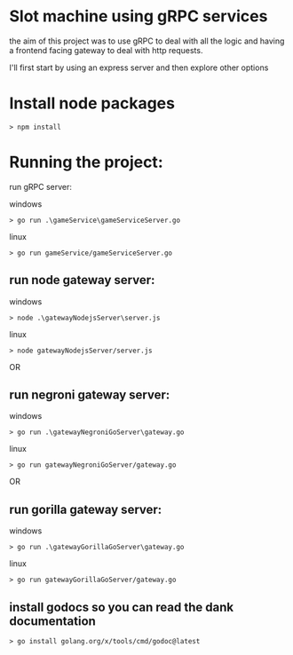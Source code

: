 # Slot machine using gRPC services

the aim of this project was to use gRPC to deal with all the logic and having a frontend facing gateway to deal with http requests.

I'll first start by using an express server and then explore other options

# Install node packages

    > npm install 

# Running the project:
run gRPC server:

windows

    > go run .\gameService\gameServiceServer.go 

linux

    > go run gameService/gameServiceServer.go 

## run node gateway server:
windows

    > node .\gatewayNodejsServer\server.js 

linux

    > node gatewayNodejsServer/server.js 

OR 

## run negroni gateway server:

windows

    > go run .\gatewayNegroniGoServer\gateway.go
    
linux

    > go run gatewayNegroniGoServer/gateway.go


OR 

## run gorilla gateway server:

windows

    > go run .\gatewayGorillaGoServer\gateway.go
    
linux

    > go run gatewayGorillaGoServer/gateway.go


## install godocs so you can read the dank documentation



    > go install golang.org/x/tools/cmd/godoc@latest

